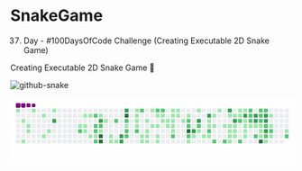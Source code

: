 # SnakeGame
37. Day - #100DaysOfCode Challenge (Creating Executable 2D Snake Game)

Creating Executable 2D Snake Game 🐍

<picture>
  <source media="(prefers-color-scheme: dark)" srcset="github-snake-dark.svg" />
  <source media="(prefers-color-scheme: light)" srcset="github-snake.svg" />
  <img alt="github-snake" src="github-snake.svg" />
</picture>

![](https://raw.githubusercontent.com/Platane/snk/output/github-contribution-grid-snake.gif)

